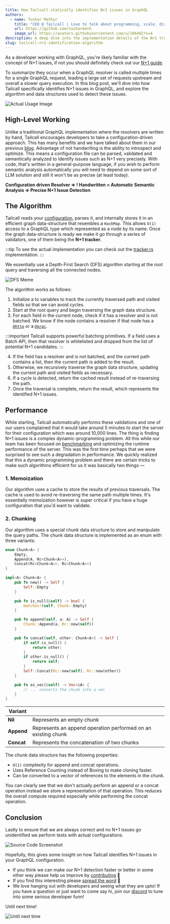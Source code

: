 ```yaml
---
title: How Tailcall statically identifies N+1 issues in GraphQL
authors:
  - name: Tushar Mathur
    title: "CEO @ Tailcall | Love to talk about programming, scale, distributed systems, and building high-performance systems."
    url: https://github.com/tusharmath
    image_url: https://avatars.githubusercontent.com/u/194482?v=4
description: A deep dive into the implementation details of the N+1 tracker
slug: tailcall-n+1-identification-algorithm
---
```


As a developer working with GraphQL, you're likely familiar with the concept of N+1 issues, if not you should definitely check out our [N+1 guide](../docs/N+1.md).

To summarize they occur when a GraphQL resolver is called multiple times for a single GraphQL request, leading a large set of requests upstream and overall a slower query execution. In this blog post, we'll dive into how Tailcall specifically identifies N+1 issues in GraphQL, and explore the algorithm and data structures used to detect these issues.

![Actual Usage Image](../static/images/blog/n+1-image-terminal.png)

## High-Level Working

Unlike a traditional GraphQL implementation where the resolvers are written by hand, Tailcall encourages developers to take a configuration-driven approach. This has many benefits and we have talked about them in our previous [blog](./no-code-graphql-2024-05-30.md). Advantage of not handwriting is the ability to introspect and optimize. This means a configuration file can be parsed, validated and semantically analyzed to identify issues such as N+1 very precisely. With code, that's written in a general-purpose language, if you wish to perform semantic analysis automatically you will need to depend on some sort of LLM solution and still it won't be as precise (at least today).

**Configuration driven Resolver => ! Handwritten = Automatic Semantic Analysis => Precise N+1 Issue Detection**

## The Algorithm

Tailcall reads your [configuration](../docs/configuration.mdx), parses it, and internally stores it in an efficient graph data-structure that resembles a `HashMap`. This allows `O(1)` access to a GraphQL type which represented as a node by its name. Once the graph data-structure is ready we make it go through a series of validators, one of them being the **N+1 tracker**.

:::tip
To see the actual implementation you can check out the [tracker.rs](https://github.com/tailcallhq/tailcall/blob/main/src/core/config/npo/tracker.rs) implementation.
:::

We essentially use a Depth-First Search (DFS) algorithm starting at the root query and traversing all the connected nodes. 

![DFS Meme](../static/images/blog/dfs.jpg)

The algorithm works as follows:

1. Initialize a to variables to track the currently traversed path and visited fields so that we can avoid cycles.
2. Start at the root query and begin traversing the graph data structure.
3. For each field in the current node, check if it has a resolver and is not batched. We know if the node contains a resolver if that node has a [`@http`](../docs/directives.md#http-directive) or a [`@grpc`](../docs/directives.md#grpc-directive).

:::important
Tailcall supports powerful batching primitives. If a field uses a Batch API, then that resolver is whitelisted and dropped from the list of potential N+1 candidates.
:::

4. If the field has a resolver and is not batched, and the current path contains a list, then the current path is added to the result.
5. Otherwise, we recursively traverse the graph data structure, updating the current path and visited fields as necessary.
6. If a cycle is detected, return the cached result instead of re-traversing the path.
7. Once the traversal is complete, return the result, which represents the identified N+1 issues.

## Performance

While starting, Tailcall automatically performs these validations and one of our users complained that it would take around 5 minutes to start the server for their configuration which was around 10,000 lines. The thing is finding N+1 issues is a complex dynamic-programming problem. All this while our team has been focused on [benchmarking](https://github.com/tailcallhq/graphql-benchmarks) and optimizing the runtime performance of the server. This was the first time perhaps that we were surprised to see such a degradation in performance. We quickly realized that this a dynamic programming problem and there are certain tricks to make such algorithms efficient for us it was basically two things —

### 1. Memoization

Our algorithm uses a cache to store the results of previous traversals. The cache is used to avoid re-traversing the same path multiple times. It's essentially memoization however is super critical if you have a huge configuration that you'd want to validate.

### 2. Chunking

Our algorithm uses a special chunk data structure to store and manipulate the query paths. The chunk data structure is implemented as an enum with three variants:

```rust
enum Chunk<A> {
    Empty,
    Append(A, Rc<Chunk<A>>),
    Concat(Rc<Chunk<A>>, Rc<Chunk<A>>)
}

impl<A> Chunk<A> {
    pub fn new() -> Self {
        Self::Empty
    }

    pub fn is_null(&self) -> bool {
        matches!(self, Chunk::Empty)
    }

    pub fn append(self, a: A) -> Self {
        Chunk::Append(a, Rc::new(self))
    }

    pub fn concat(self, other: Chunk<A>) -> Self {
        if self.is_null() {
            return other;
        }
        if other.is_null() {
            return self;
        }
        Self::Concat(Rc::new(self), Rc::new(other))
    }

    pub fn as_vec(&self) -> Vec<&A> {
        // ... converts the chunk into a vec
    }
}
```

| **Variant** |                                                               |
| ----------- | ------------------------------------------------------------- |
| **Nil**     | Represents an empty chunk                                     |
| **Append**  | Represents an append operation performed on an existing chunk |
| **Concat**  | Represents the concatenation of two chunks                    |

The chunk data structure has the following properties:

- `O(1)` complexity for append and concat operations.
- Uses Reference Counting instead of Boxing to make cloning faster.
- Can be converted to a vector of references to the elements in the chunk.

You can clearly see that we don't actually perform an append or a concat operation instead we store a representation of that operation. This reduces the overall compute required especially while performing the concat operation.

## Conclusion

Lastly to ensure that we are always correct and no N+1 issues go unidentified we perform tests with actual configurations.

![Source Code Screenshot](../static/images/blog/github-npo-screenshot.png)

Hopefully, this gives some insight on how Tailcall identifies N+1 issues in your GraphQL configuration.

- If you think we can make our N+1 detection faster or better in some other way please help us improve by [contributing](https://github.com/tailcallhq/tailcall) 🙏
- If you find this interesting please [spread the word](https://x.com/tailcallhq) 🙌
- We love hanging out with developers and seeing what they are upto! If you have a question or just want to come say hi, join our [discord](https://discord.gg/Hy42fFWQ) to tune into some serious developer funn!

Until next time!

![Until next time](../static/images/blog/until-next-time.webp)